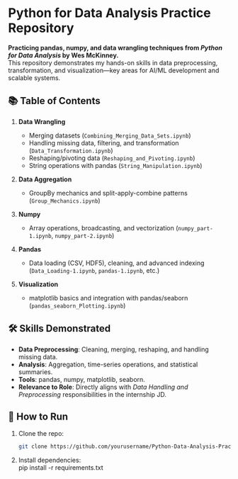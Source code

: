 # Python for Data Analysis Practice Repository  

**Practicing pandas, numpy, and data wrangling techniques from *Python for Data Analysis* by Wes McKinney.**  
This repository demonstrates my hands-on skills in data preprocessing, transformation, and visualization—key areas for AI/ML development and scalable systems.  

## 📚 Table of Contents  
1. **Data Wrangling**  
   - Merging datasets (`Combining_Merging_Data_Sets.ipynb`)  
   - Handling missing data, filtering, and transformation (`Data_Transformation.ipynb`)  
   - Reshaping/pivoting data (`Reshaping_and_Pivoting.ipynb`)  
   - String operations with pandas (`String_Manipulation.ipynb`)  

2. **Data Aggregation**  
   - GroupBy mechanics and split-apply-combine patterns (`Group_Mechanics.ipynb`)  

3. **Numpy**  
   - Array operations, broadcasting, and vectorization (`numpy_part-1.ipynb`, `numpy_part-2.ipynb`)  

4. **Pandas**  
   - Data loading (CSV, HDF5), cleaning, and advanced indexing (`Data_Loading-1.ipynb`, `pandas-1.ipynb`, etc.)  

5. **Visualization**  
   - matplotlib basics and integration with pandas/seaborn (`pandas_seaborn_Plotting.ipynb`)  

## 🛠️ Skills Demonstrated  
- **Data Preprocessing**: Cleaning, merging, reshaping, and handling missing data.  
- **Analysis**: Aggregation, time-series operations, and statistical summaries.  
- **Tools**: pandas, numpy, matplotlib, seaborn.  
- **Relevance to Role**: Directly aligns with *Data Handling and Preprocessing* responsibilities in the internship JD.  

## 🚀 How to Run  
1. Clone the repo:  
   ```bash  
   git clone https://github.com/yourusername/Python-Data-Analysis-Practice.git  
2. Install dependencies:  
   pip install -r requirements.txt    
